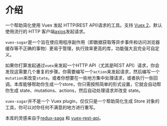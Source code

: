 # 介绍

一个帮助简化使用 Vuex 发起 HTTP(REST API)请求的工具。支持 [Vuex 2](https://vuex.vuejs.org/zh/)，默认使用流行的 HTTP 客户端[axios](https://github.com/mzabriskie/axios)发起请求。

`vuex-sugar`是一个旨在使应用程序副作用（即数据获取等异步事件和访问浏览器缓存等不正确的事物）更易于管理，执行效率更高的库，功能强大且完全可自定义。

如果你打算发起通过`vuex`来发起一个HTTP API（尤其是REST API）请求，你会发现这需要几个重复的步骤。你需要编写一个`action`来发起请求，然后编写一个`mutation`来改变`state`。或者你想要在一些地方集中处理请求，或者执行一些回调。本库能够帮助你生成一个store，你只需按照简单的形式设置，它就会自动帮你生成 state、mutations、actions，然后自动处理请求并改变 state。

`vuex-sugar`并不是一个 Vuex plugin，仅仅只是一个帮助简化生成 Store 对象的工具，你可以对你任何不满意的地方进行重写。

本库的灵感来自于[redux-saga](https://github.com/redux-saga/redux-saga) 和 [vuex-rest-api](https://github.com/christianmalek/vuex-rest-api)。
